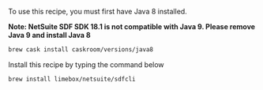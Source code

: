 To use this recipe, you must first have Java 8 installed.

**Note: NetSuite SDF SDK 18.1 is not compatible with Java 9. Please remove Java 9 and install Java 8**

```bash
brew cask install caskroom/versions/java8
```

Install this recipe by typing the command below
```bash
brew install limebox/netsuite/sdfcli
```
